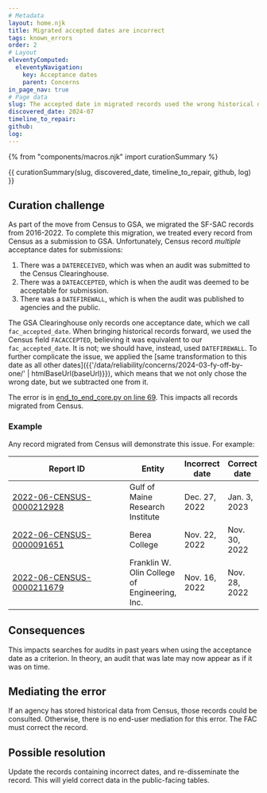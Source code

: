 ```yaml
---
# Metadata
layout: home.njk
title: Migrated accepted dates are incorrect
tags: known_errors
order: 2
# Layout
eleventyComputed:
  eleventyNavigation:
    key: Acceptance dates
    parent: Concerns
in_page_nav: true
# Page data
slug: The accepted date in migrated records used the wrong historical date field.
discovered_date: 2024-07
timeline_to_repair:
github:
log: 
---
```


{% from "components/macros.njk" import curationSummary %}

{{ curationSummary(slug, discovered_date, timeline_to_repair, github, log) }}

## Curation challenge

As part of the move from Census to GSA, we migrated the SF-SAC records from 2016-2022. To complete this migration, we treated every record from Census as a submission to GSA. Unfortunately, Census record *multiple* acceptance dates for submissions:

1. There was a `DATERECEIVED`, which was when an audit was submitted to the Census Clearinghouse.
2. There was a `DATEACCEPTED`, which is when the audit was deemed to be acceptable for submission.
3. There was a `DATEFIREWALL`, which is when the audit was published to agencies and the public.

The GSA Clearinghouse only records one acceptance date, which we call `fac_accepted_date`. When bringing historical records forward, we used the Census field `FACACCEPTED`, believing it was equivalent to our `fac_accepted_date`. It is not; we should have, instead, used `DATEFIREWALL`. To further complicate the issue, we applied the [same transformation to this date as all other dates]({{'/data/reliability/concerns/2024-03-fy-off-by-one/' | htmlBaseUrl(baseUrl)}}), which means that we not only chose the wrong date, but we subtracted one from it. 

The error is in [end_to_end_core.py on line 69](https://github.com/GSA-TTS/FAC/blob/dda11bdfd31a000601e427379a3fac6ee9e7f1f8/backend/census_historical_migration/end_to_end_core.py#L69). This impacts all records migrated from Census.

### Example

Any record migrated from Census will demonstrate this issue. For example:

| <div style="width:220px">Report ID</div>  | Entity | Incorrect date | Correct date |
| -- | -- | -- | -- |
| <a href="https://app.fac.gov/dissemination/summary/2022-06-CENSUS-0000212928">2022-06-CENSUS-0000212928</a> | Gulf of Maine Research Institute | Dec. 27, 2022 | Jan. 3, 2023 |
| <a href="https://app.fac.gov/dissemination/summary/2022-06-CENSUS-0000091651">2022-06-CENSUS-0000091651</a> | Berea College | Nov. 22, 2022 | Nov. 30, 2022 |
| <a href="https://app.fac.gov/dissemination/summary/2022-06-CENSUS-0000211679">2022-06-CENSUS-0000211679</a> | Franklin W. Olin College of Engineering, Inc. | Nov. 16, 2022 | Nov. 28, 2022 |


## Consequences


This impacts searches for audits in past years when using the acceptance date as a criterion. In theory, an audit that was late may now appear as if it was on time.

## Mediating the error

If an agency has stored historical data from Census, those records could be consulted. Otherwise, there is no end-user mediation for this error. The FAC must correct the record.

## Possible resolution

Update the records containing incorrect dates, and re-disseminate the record. This will yield correct data in the public-facing tables.



